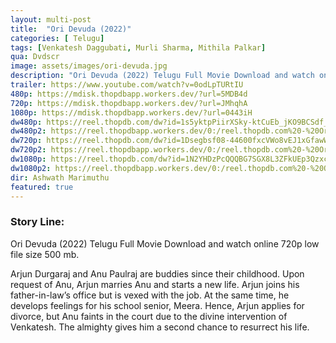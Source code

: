 ```yaml
---
layout: multi-post
title:  "Ori Devuda (2022)"
categories: [ Telugu]
tags: [Venkatesh Daggubati, Murli Sharma, Mithila Palkar]
qua: Dvdscr
image: assets/images/ori-devuda.jpg
description: "Ori Devuda (2022) Telugu Full Movie Download and watch online 720p low file size 500 mb."
trailer: https://www.youtube.com/watch?v=0odLpTURtIU
480p: https://mdisk.thopdbapp.workers.dev/?url=5MDB4d
720p: https://mdisk.thopdbapp.workers.dev/?url=JMhqhA
1080p: https://mdisk.thopdbapp.workers.dev/?url=0443iH
dw480p: https://reel.thopdb.com/dw?id=1s5yktpPiirXSky-ktCuEb_jKO9BCSdf_
dw480p2: https://reel.thopdbapp.workers.dev/0:/reel.thopdb.com%20-%20Ori%20Devuda%20(2022)%20Telugu%20Proper%20HQ%20PreDVD%20-%20x264%20-%20400MB%20-%20HQ%20Clean%20Aud.mkv
dw720p: https://reel.thopdb.com/dw?id=1Dsegbsf08-44600fxcVWo8vEJ1xGfawW
dw720p2: https://reel.thopdbapp.workers.dev/0:/reel.thopdb.com%20-%20Ori%20Devuda%20(2022)%20Telugu%20Proper%20HQ%20PreDVD%20-%20720p%20-%20x264%20-%20HQ%20Clean%20Aud%20-%201.4GB.mkv
dw1080p: https://reel.thopdb.com/dw?id=1N2YHDzPcQQQBG7SGX8L3ZFkUEp3Qzxcz
dw1080p2: https://reel.thopdbapp.workers.dev/0:/reel.thopdb.com%20-%20Ori%20Devuda%20(2022)%20Telugu%20Proper%20HQ%20PreDVD%20-%201080p%20-%20x264%20-%20HQ%20Clean%20Aud%20-%202.6GB.mkv
dir: Ashwath Marimuthu
featured: true
---
```


### Story Line:
Ori Devuda (2022) Telugu Full Movie Download and watch online 720p low file size 500 mb.

Arjun Durgaraj and Anu Paulraj are buddies since their childhood. Upon request of Anu, Arjun marries Anu and starts a new life. Arjun joins his father-in-law’s office but is vexed with the job. At the same time, he develops feelings for his school senior, Meera. Hence, Arjun applies for divorce, but Anu faints in the court due to the divine intervention of Venkatesh. The almighty gives him a second chance to resurrect his life.






